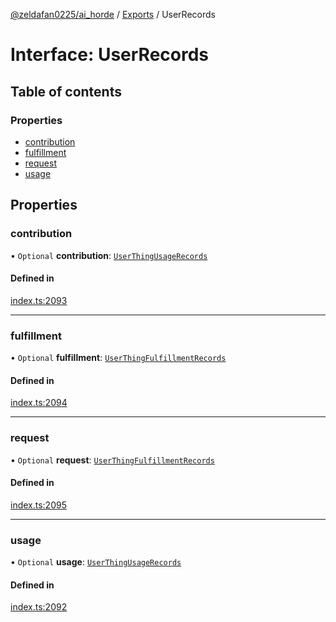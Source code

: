[@zeldafan0225/ai_horde](../README.md) / [Exports](../modules.md) / UserRecords

# Interface: UserRecords

## Table of contents

### Properties

- [contribution](UserRecords.md#contribution)
- [fulfillment](UserRecords.md#fulfillment)
- [request](UserRecords.md#request)
- [usage](UserRecords.md#usage)

## Properties

### contribution

• `Optional` **contribution**: [`UserThingUsageRecords`](UserThingUsageRecords.md)

#### Defined in

[index.ts:2093](https://github.com/ZeldaFan0225/ai_horde/blob/d340ba6/index.ts#L2093)

___

### fulfillment

• `Optional` **fulfillment**: [`UserThingFulfillmentRecords`](UserThingFulfillmentRecords.md)

#### Defined in

[index.ts:2094](https://github.com/ZeldaFan0225/ai_horde/blob/d340ba6/index.ts#L2094)

___

### request

• `Optional` **request**: [`UserThingFulfillmentRecords`](UserThingFulfillmentRecords.md)

#### Defined in

[index.ts:2095](https://github.com/ZeldaFan0225/ai_horde/blob/d340ba6/index.ts#L2095)

___

### usage

• `Optional` **usage**: [`UserThingUsageRecords`](UserThingUsageRecords.md)

#### Defined in

[index.ts:2092](https://github.com/ZeldaFan0225/ai_horde/blob/d340ba6/index.ts#L2092)
